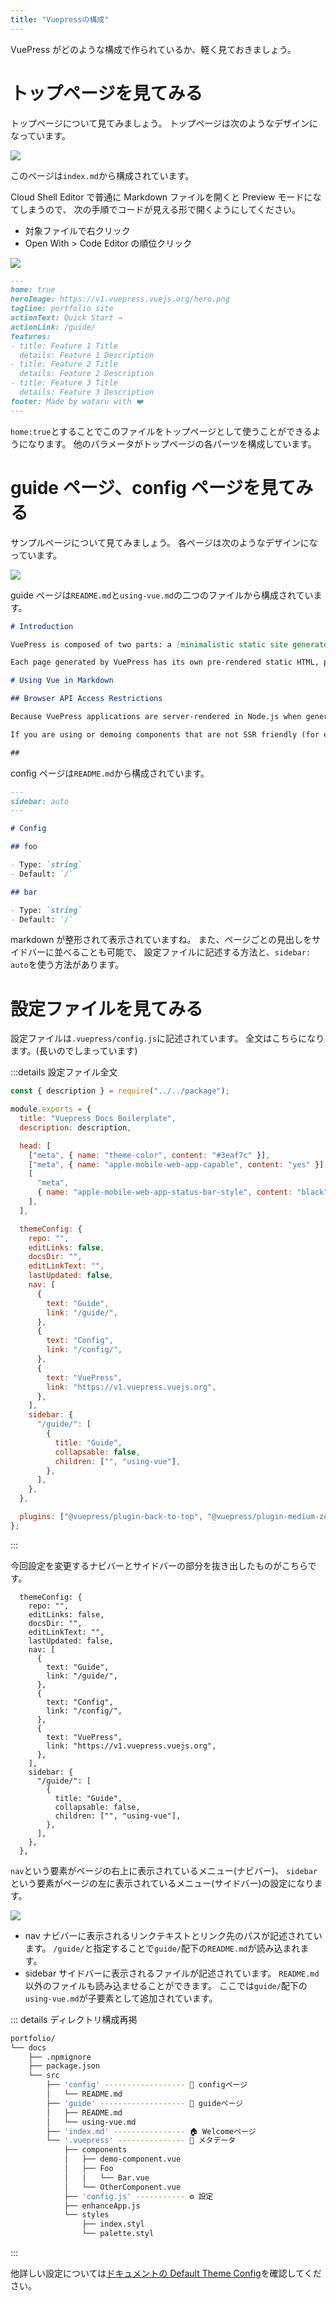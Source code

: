 ```yaml
---
title: "Vuepressの構成"
---
```


VuePress がどのような構成で作られているか、軽く見ておきましょう。

# トップページを見てみる

トップページについて見てみましょう。
トップページは次のようなデザインになっています。

![](https://github.com/wataru72v/zenn/raw/main/books/wataru72v-vuepress-portfolio/image/toppage.png?version=1)

このページは`index.md`から構成されています。

Cloud Shell Editor で普通に Markdown ファイルを開くと Preview モードになてしまうので、
次の手順でコードが見える形で開くようにしてください。

- 対象ファイルで右クリック
- Open With > Code Editor の順位クリック

![](https://github.com/wataru72v/zenn/raw/main/books/wataru72v-vuepress-portfolio/image/markdown.png?version=1)

```markdown:~/work/portfolio/docs/src/index.md
---
home: true
heroImage: https://v1.vuepress.vuejs.org/hero.png
tagline: portfolio site
actionText: Quick Start →
actionLink: /guide/
features:
- title: Feature 1 Title
  details: Feature 1 Description
- title: Feature 2 Title
  details: Feature 2 Description
- title: Feature 3 Title
  details: Feature 3 Description
footer: Made by wataru with ❤️
---
```

`home:true`とすることでこのファイルをトップページとして使うことができるようになります。
他のパラメータがトップページの各パーツを構成しています。

# guide ページ、config ページを見てみる

サンプルページについて見てみましょう。
各ページは次のようなデザインになっています。

![](https://github.com/wataru72v/zenn/raw/main/books/wataru72v-vuepress-portfolio/image/page.png?version=1)

guide ページは`README.md`と`using-vue.md`の二つのファイルから構成されています。

```markdown:~/work/portfolio/docs/src/guide/README.md
# Introduction

VuePress is composed of two parts: a [minimalistic static site generator](https://github.com/vuejs/vuepress/tree/master/packages/%40vuepress/core) with a Vue-powered [theming system](https://v1.vuepress.vuejs.org/theme/) and [Plugin API](https://v1.vuepress.vuejs.org/plugin/), and a [default theme](https://v1.vuepress.vuejs.org/theme/default-theme-config.html) optimized for writing technical documentation. It was created to support the documentation needs of Vue's own sub projects.

Each page generated by VuePress has its own pre-rendered static HTML, providing great loading performance and is SEO-friendly. Once the page is loaded, however, Vue takes over the static content and turns it into a full Single-Page Application (SPA). Additional pages are fetched on demand as the user navigates around the site.
```

```markdown:~/work/portfolio/docs/src/guide/using-vue.md
# Using Vue in Markdown

## Browser API Access Restrictions

Because VuePress applications are server-rendered in Node.js when generating static builds, any Vue usage must conform to the [universal code requirements](https://ssr.vuejs.org/en/universal.html). In short, make sure to only access Browser / DOM APIs in `beforeMount` or `mounted` hooks.

If you are using or demoing components that are not SSR friendly (for example containing custom directives), you can wrap them inside the built-in `<ClientOnly>` component:

##
```

config ページは`README.md`から構成されています。

```markdown:~/work/portfolio/docs/src/config/README.md
---
sidebar: auto
---

# Config

## foo

- Type: `string`
- Default: `/`

## bar

- Type: `string`
- Default: `/`
```

markdown が整形されて表示されていますね。
また、ページごとの見出しをサイドバーに並べることも可能で、
設定ファイルに記述する方法と、`sidebar: auto`を使う方法があります。

# 設定ファイルを見てみる

設定ファイルは`.vuepress/config.js`に記述されています。
全文はこちらになります。(長いのでしまっています)

:::details 設定ファイル全文

```js:~/work/portfolio/docs/src/.vuepress/config.js
const { description } = require("../../package");

module.exports = {
  title: "Vuepress Docs Boilerplate",
  description: description,

  head: [
    ["meta", { name: "theme-color", content: "#3eaf7c" }],
    ["meta", { name: "apple-mobile-web-app-capable", content: "yes" }],
    [
      "meta",
      { name: "apple-mobile-web-app-status-bar-style", content: "black" },
    ],
  ],

  themeConfig: {
    repo: "",
    editLinks: false,
    docsDir: "",
    editLinkText: "",
    lastUpdated: false,
    nav: [
      {
        text: "Guide",
        link: "/guide/",
      },
      {
        text: "Config",
        link: "/config/",
      },
      {
        text: "VuePress",
        link: "https://v1.vuepress.vuejs.org",
      },
    ],
    sidebar: {
      "/guide/": [
        {
          title: "Guide",
          collapsable: false,
          children: ["", "using-vue"],
        },
      ],
    },
  },

  plugins: ["@vuepress/plugin-back-to-top", "@vuepress/plugin-medium-zoom"],
};
```

:::

今回設定を変更するナビバーとサイドバーの部分を抜き出したものがこちらです。

```js:~/work/portfolio/docs/src/.vuepress/config.js(抜粋)
  themeConfig: {
    repo: "",
    editLinks: false,
    docsDir: "",
    editLinkText: "",
    lastUpdated: false,
    nav: [
      {
        text: "Guide",
        link: "/guide/",
      },
      {
        text: "Config",
        link: "/config/",
      },
      {
        text: "VuePress",
        link: "https://v1.vuepress.vuejs.org",
      },
    ],
    sidebar: {
      "/guide/": [
        {
          title: "Guide",
          collapsable: false,
          children: ["", "using-vue"],
        },
      ],
    },
  },
```

`nav`という要素がページの右上に表示されているメニュー(ナビバー)、
`sidebar`という要素がページの左に表示されているメニュー(サイドバー)の設定になります。

![](https://github.com/wataru72v/zenn/raw/main/books/wataru72v-vuepress-portfolio/image/menubar.png?version=1)

- nav
  ナビバーに表示されるリンクテキストとリンク先のパスが記述されています。
  `/guide/`と指定することで`guide/`配下の`README.md`が読み込まれます。
- sidebar
  サイドバーに表示されるファイルが記述されています。
  `README.md`以外のファイルも読み込ませることができます。
  ここでは`guide/`配下の`using-vue.md`が子要素として追加されています。

::: details ディレクトリ構成再掲

```sh
portfolio/
└── docs
    ├── .npmignore
    ├── package.json
    └── src
        ├── 'config' ------------------ 📄 configページ
        │   └── README.md
        ├── 'guide' ------------------- 📄 guideページ
        │   ├── README.md
        │   └── using-vue.md
        ├── 'index.md' ---------------- 🏠 Welcomeページ
        └── '.vuepress' --------------- 📗 メタデータ
            ├── components
            │   ├── demo-component.vue
            │   ├── Foo
            │   │   └── Bar.vue
            │   └── OtherComponent.vue
            ├── 'config.js' ----------- ⚙️ 設定
            ├── enhanceApp.js
            └── styles
                ├── index.styl
                └── palette.styl
```

:::

他詳しい設定については[ドキュメントの Default Theme Config](https://v1.vuepress.vuejs.org/theme/default-theme-config.html)を確認してください。
